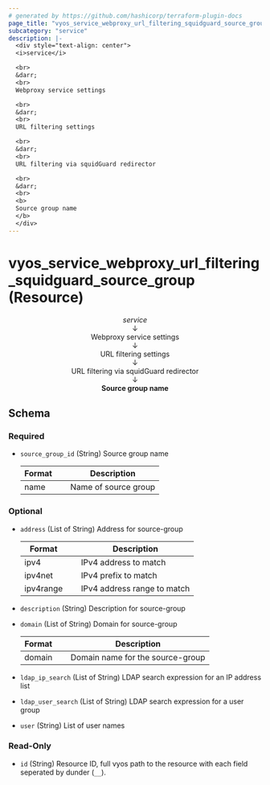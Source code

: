 ```yaml
---
# generated by https://github.com/hashicorp/terraform-plugin-docs
page_title: "vyos_service_webproxy_url_filtering_squidguard_source_group Resource - vyos"
subcategory: "service"
description: |-
  <div style="text-align: center">
  <i>service</i>

  <br>
  &darr;
  <br>
  Webproxy service settings

  <br>
  &darr;
  <br>
  URL filtering settings

  <br>
  &darr;
  <br>
  URL filtering via squidGuard redirector

  <br>
  &darr;
  <br>
  <b>
  Source group name
  </b>
  </div>
---
```


# vyos_service_webproxy_url_filtering_squidguard_source_group (Resource)

<div style="text-align: center">
<i>service</i>

<br>
&darr;
<br>
Webproxy service settings

<br>
&darr;
<br>
URL filtering settings

<br>
&darr;
<br>
URL filtering via squidGuard redirector

<br>
&darr;
<br>
<b>
Source group name
</b>
</div>



<!-- schema generated by tfplugindocs -->
## Schema

### Required

- `source_group_id` (String) Source group name

    |  Format &emsp; | Description  |
    |----------|---------------|
    |  name  &emsp; |  Name of source group  |

### Optional

- `address` (List of String) Address for source-group

    |  Format &emsp; | Description  |
    |----------|---------------|
    |  ipv4  &emsp; |  IPv4 address to match  |
    |  ipv4net  &emsp; |  IPv4 prefix to match  |
    |  ipv4range  &emsp; |  IPv4 address range to match  |
- `description` (String) Description for source-group
- `domain` (List of String) Domain for source-group

    |  Format &emsp; | Description  |
    |----------|---------------|
    |  domain  &emsp; |  Domain name for the source-group  |
- `ldap_ip_search` (List of String) LDAP search expression for an IP address list
- `ldap_user_search` (List of String) LDAP search expression for a user group
- `user` (String) List of user names

### Read-Only

- `id` (String) Resource ID, full vyos path to the resource with each field seperated by dunder (`__`).
